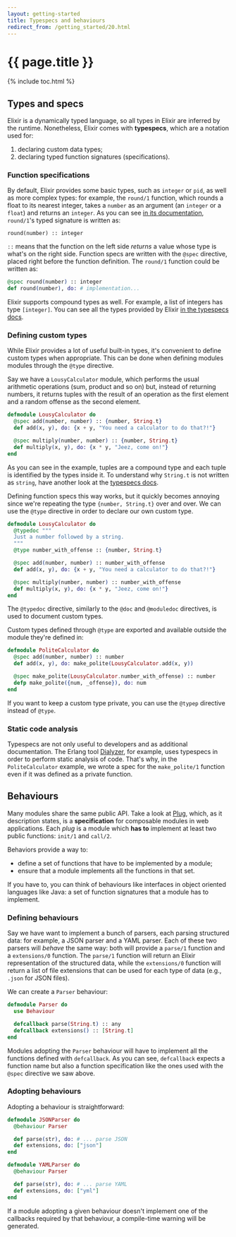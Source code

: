 ```yaml
---
layout: getting-started
title: Typespecs and behaviours
redirect_from: /getting_started/20.html
---
```


# {{ page.title }}

{% include toc.html %}

## Types and specs

Elixir is a dynamically typed language, so all types in Elixir are inferred by the runtime. Nonetheless, Elixir comes with **typespecs**, which are a notation used for:

1. declaring custom data types;
2. declaring typed function signatures (specifications).

### Function specifications

By default, Elixir provides some basic types, such as `integer` or `pid`, as well as more complex types: for example, the `round/1` function, which rounds a float to its nearest integer, takes a `number` as an argument (an `integer` or a `float`) and returns an `integer`. As you can see [in its documentation](/docs/stable/elixir/Kernel.html#round/1), `round/1`'s typed signature is written as:

```
round(number) :: integer
```

`::` means that the function on the left side *returns* a value whose type is what's on the right side. Function specs are written with the `@spec` directive, placed right before the function definition. The `round/1` function could be written as:

```elixir
@spec round(number) :: integer
def round(number), do: # implementation...
```

Elixir supports compound types as well. For example, a list of integers has type `[integer]`. You can see all the types provided by Elixir [in the typespecs docs](/docs/stable/elixir/Kernel.Typespec.html).

### Defining custom types

While Elixir provides a lot of useful built-in types, it's convenient to define custom types when appropriate. This can be done when defining modules modules through the `@type` directive.

Say we have a `LousyCalculator` module, which performs the usual arithmetic operations (sum, product and so on) but, instead of returning numbers, it returns tuples with the result of an operation as the first element and a random offense as the second element.

```elixir
defmodule LousyCalculator do
  @spec add(number, number) :: {number, String.t}
  def add(x, y), do: {x + y, "You need a calculator to do that?!"}

  @spec multiply(number, number) :: {number, String.t}
  def multiply(x, y), do: {x * y, "Jeez, come on!"}
end
```

As you can see in the example, tuples are a compound type and each tuple is identified by the types inside it. To understand why `String.t` is not written as `string`, have another look at the [typespecs docs](/docs/stable/elixir/Kernel.Typespec.html).

Defining function specs this way works, but it quickly becomes annoying since we're repeating the type `{number, String.t}` over and over. We can use the `@type` directive in order to declare our own custom type.

```elixir
defmodule LousyCalculator do
  @typedoc """
  Just a number followed by a string.
  """
  @type number_with_offense :: {number, String.t}

  @spec add(number, number) :: number_with_offense
  def add(x, y), do: {x + y, "You need a calculator to do that?!"}

  @spec multiply(number, number) :: number_with_offense
  def multiply(x, y), do: {x * y, "Jeez, come on!"}
end
```

The `@typedoc` directive, similarly to the `@doc` and `@moduledoc` directives, is used to document custom types.

Custom types defined through `@type` are exported and available outside the module they're defined in:

```elixir
defmodule PoliteCalculator do
  @spec add(number, number) :: number
  def add(x, y), do: make_polite(LousyCalculator.add(x, y))

  @spec make_polite(LousyCalculator.number_with_offense) :: number
  defp make_polite({num, _offense}), do: num
end
```

If you want to keep a custom type private, you can use the `@typep` directive instead of `@type`.

### Static code analysis

Typespecs are not only useful to developers and as additional documentation. The Erlang tool [Dialyzer](http://www.erlang.org/doc/man/dialyzer.html), for example, uses typespecs in order to perform static analysis of code. That's why, in the `PoliteCalculator` example, we wrote a spec for the `make_polite/1` function even if it was defined as a private function.


## Behaviours

Many modules share the same public API. Take a look at [Plug](https://github.com/elixir-lang/plug), which, as it description states, is a **specification** for composable modules in web applications. Each *plug* is a module which **has to** implement at least two public functions: `init/1` and `call/2`.

Behaviors provide a way to:

* define a set of functions that have to be implemented by a module;
* ensure that a module implements all the functions in that set.

If you have to, you can think of behaviours like interfaces in object oriented languages like Java: a set of function signatures that a module has to implement.

### Defining behaviours

Say we have want to implement a bunch of parsers, each parsing structured data: for example, a JSON parser and a YAML parser. Each of these two parsers will *behave* the same way: both will provide a `parse/1` function and a `extensions/0` function. The `parse/1` function will return an Elixir representation of the structured data, while the `extensions/0` function will return a list of file extensions that can be used for each type of data (e.g., `.json` for JSON files).

We can create a `Parser` behaviour:

```elixir
defmodule Parser do
  use Behaviour

  defcallback parse(String.t) :: any
  defcallback extensions() :: [String.t]
end
```

Modules adopting the `Parser` behaviour will have to implement all the functions defined with `defcallback`. As you can see, `defcallback` expects a function name but also a function specification like the ones used with the `@spec` directive we saw above.

### Adopting behaviours

Adopting a behaviour is straightforward:

```elixir
defmodule JSONParser do
  @behaviour Parser

  def parse(str), do: # ... parse JSON
  def extensions, do: ["json"]
end
```

```elixir
defmodule YAMLParser do
  @behaviour Parser

  def parse(str), do: # ... parse YAML
  def extensions, do: ["yml"]
end
```

If a module adopting a given behaviour doesn't implement one of the callbacks required by that behaviour, a compile-time warning will be generated.
